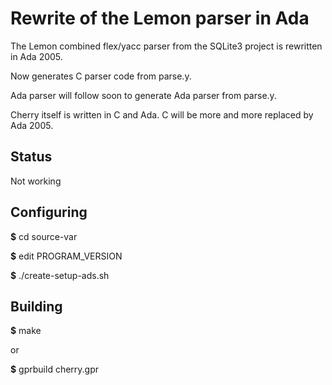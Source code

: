 # Rewrite of the Lemon parser in Ada

The Lemon combined flex/yacc parser from the SQLite3 project is rewritten in Ada 2005.

Now generates C parser code from parse.y.

Ada parser will follow soon to generate Ada parser from parse.y.

Cherry itself is written in C and Ada. C will be more and more replaced by Ada 2005.

## Status
Not working

## Configuring
**$** cd source-var

**$** edit PROGRAM_VERSION

**$** ./create-setup-ads.sh

## Building
**$** make

or

**$** gprbuild cherry.gpr


